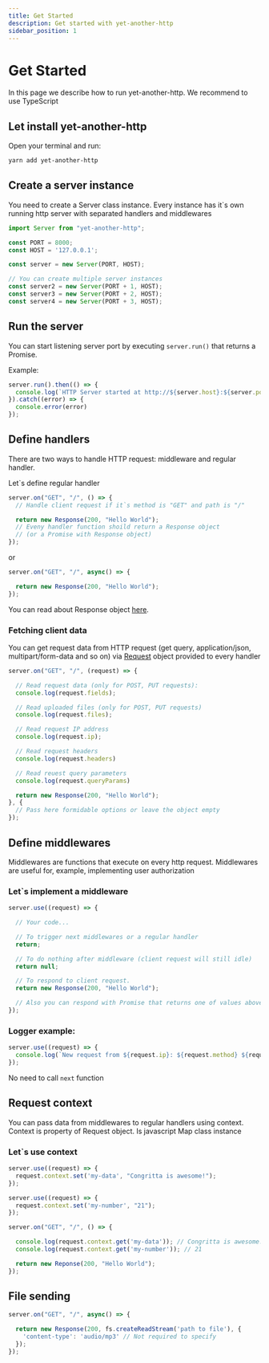 ```yaml
---
title: Get Started
description: Get started with yet-another-http
sidebar_position: 1
---
```


# Get Started

In this page we describe how to run yet-another-http. We recommend to use TypeScript

## Let install yet-another-http

Open your terminal and run:

```bash
yarn add yet-another-http
```

## Create a server instance

You need to create a Server class instance. Every instance has it\`s own running http server with separated handlers and
middlewares

```typescript
import Server from "yet-another-http";

const PORT = 8000;
const HOST = '127.0.0.1';

const server = new Server(PORT, HOST);

// You can create multiple server instances
const server2 = new Server(PORT + 1, HOST);
const server3 = new Server(PORT + 2, HOST);
const server4 = new Server(PORT + 3, HOST);
```

## Run the server

You can start listening server port by executing `server.run()` that returns a Promise.

Example:

```typescript
server.run().then(() => {
  console.log(`HTTP Server started at http://${server.host}:${server.port}`);
}).catch((error) => {
  console.error(error)
});
```

## Define handlers

There are two ways to handle HTTP request: middleware and regular handler.

Let`s define regular handler

```typescript
server.on("GET", "/", () => {
  // Handle client request if it`s method is "GET" and path is "/"

  return new Response(200, "Hello World");
  // Eveny handler function shoild return a Response object
  // (or a Promise with Response object)
});
```

or

```typescript
server.on("GET", "/", async() => {

  return new Response(200, "Hello World");
});
```

You can read about Response object [here](./entities/#response-class).

### Fetching client data

You can get request data from HTTP request (get query, application/json, multipart/form-data and so on)
via [Request](./entities/#request-class) object provided to every handler

```typescript
server.on("GET", "/", (request) => {

  // Read request data (only for POST, PUT requests):
  console.log(request.fields);

  // Read uploaded files (only for POST, PUT requests)
  console.log(request.files);

  // Read request IP address
  console.log(request.ip);

  // Read request headers
  console.log(request.headers)

  // Read reuest query parameters
  console.log(request.queryParams)

  return new Response(200, "Hello World");
}, {
  // Pass here formidable options or leave the object empty
});
```

## Define middlewares

Middlewares are functions that execute on every http request. Middlewares are useful for, example, implementing user
authorization

### Let\`s implement a middleware

```typescript
server.use((request) => {

  // Your code...

  // To trigger next middlewares or a regular handler
  return;

  // To do nothing after middleware (client request will still idle)
  return null;

  // To respond to client request.
  return new Response(200, "Hello World");

  // Also you can respond with Promise that returns one of values above
});
```

### Logger example:

```typescript
server.use((request) => {
  console.log(`New request from ${request.ip}: ${request.method} ${request.path}`)
});
```

No need to call `next` function

## Request context

You can pass data from middlewares to regular handlers using context. Context is property of Request object. Is
javascript Map class instance

### Let\`s use context

```typescript
server.use((request) => {
  request.context.set('my-data', "Congritta is awesome!");
});

server.use((request) => {
  request.context.set('my-number', "21");
});

server.on("GET", "/", () => {

  console.log(request.context.get('my-data')); // Congritta is awesome!
  console.log(request.context.get('my-number')); // 21

  return new Reponse(200, "Hello World");
});
```

## File sending

```typescript
server.on("GET", "/", async() => {

  return new Response(200, fs.createReadStream('path to file'), {
    'content-type': 'audio/mp3' // Not required to specify
  });
});
```
